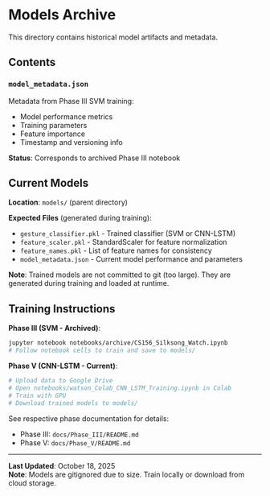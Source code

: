 # Models Archive

This directory contains historical model artifacts and metadata.

## Contents

### `model_metadata.json`
Metadata from Phase III SVM training:
- Model performance metrics
- Training parameters
- Feature importance
- Timestamp and versioning info

**Status**: Corresponds to archived Phase III notebook

## Current Models

**Location**: `models/` (parent directory)

**Expected Files** (generated during training):
- `gesture_classifier.pkl` - Trained classifier (SVM or CNN-LSTM)
- `feature_scaler.pkl` - StandardScaler for feature normalization
- `feature_names.pkl` - List of feature names for consistency
- `model_metadata.json` - Current model performance and parameters

**Note**: Trained models are not committed to git (too large). They are generated during training and loaded at runtime.

## Training Instructions

**Phase III (SVM - Archived)**:
```bash
jupyter notebook notebooks/archive/CS156_Silksong_Watch.ipynb
# Follow notebook cells to train and save to models/
```

**Phase V (CNN-LSTM - Current)**:
```bash
# Upload data to Google Drive
# Open notebooks/watson_Colab_CNN_LSTM_Training.ipynb in Colab
# Train with GPU
# Download trained models to models/
```

See respective phase documentation for details:
- Phase III: `docs/Phase_III/README.md`
- Phase V: `docs/Phase_V/README.md`

---

**Last Updated**: October 18, 2025  
**Note**: Models are gitignored due to size. Train locally or download from cloud storage.
